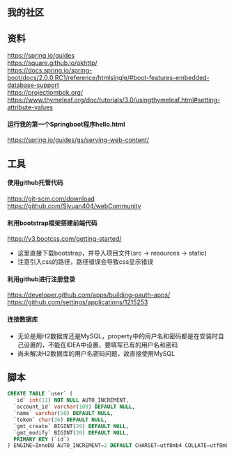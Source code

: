 ## 我的社区

## 资料
https://spring.io/guides  
https://square.github.io/okhttp/  
https://docs.spring.io/spring-boot/docs/2.0.0.RC1/reference/htmlsingle/#boot-features-embedded-database-support  
https://projectlombok.org/  
https://www.thymeleaf.org/doc/tutorials/3.0/usingthymeleaf.html#setting-attribute-values

#### 运行我的第一个Springboot程序hello.html
https://spring.io/guides/gs/serving-web-content/

## 工具

#### 使用github托管代码
https://git-scm.com/download  
https://github.com/Siyuan404/webCommunity

#### 利用bootstrap框架搭建前端代码
https://v3.bootcss.com/getting-started/  
* 这里直接下载bootstrap，并导入项目文件(src -> resources -> static)  
* 注意引入css的路径，路径错误会导致css显示错误

#### 利用github进行注册登录
https://developer.github.com/apps/building-oauth-apps/  
https://github.com/settings/applications/1215253

#### 连接数据库
* 无论是用H2数据库还是MySQL，property中的用户名和密码都是在安装时自己设置的，不能在IDEA中设置，要填写已有的用户名和密码
* 尚未解决H2数据库的用户名密码问题，故直接使用MySQL

## 脚本
```sql
CREATE TABLE `user` (
  `id` int(11) NOT NULL AUTO_INCREMENT,
  `account_id` varchar(100) DEFAULT NULL,
  `name` varchar(50) DEFAULT NULL,
  `token` char(36) DEFAULT NULL,
  `gmt_create` BIGINT(20) DEFAULT NULL,
  `gmt_modify` BIGINT(20) DEFAULT NULL,
  PRIMARY KEY (`id`)
) ENGINE=InnoDB AUTO_INCREMENT=2 DEFAULT CHARSET=utf8mb4 COLLATE=utf8mb4_0900_ai_ci
```